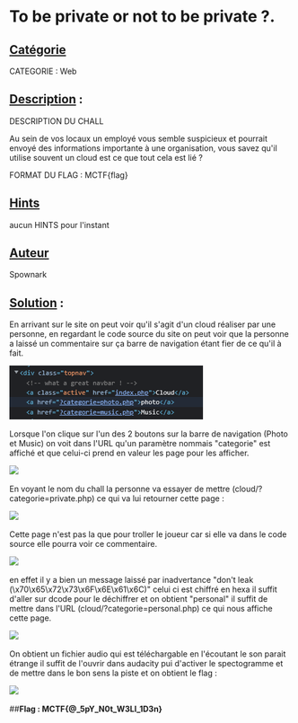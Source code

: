 # **To be private or not to be private ?**.
## <u>**Catégorie**</u>

CATEGORIE : Web

## <u>**Description**</u> :


DESCRIPTION DU CHALL

Au sein de vos locaux un employé vous semble suspicieux et pourrait envoyé des informations importante à une organisation, vous savez qu'il utilise souvent un cloud est ce que tout cela est lié ?

FORMAT DU FLAG : MCTF{flag}


## <u>Hints</u> 

aucun HINTS pour l'instant

## <u>Auteur</u> 

Spownark 

## <u>Solution</u> :
En arrivant sur le site on peut voir qu'il s'agit d'un cloud réaliser par une personne, en regardant le code source du site on peut voir que la personne a laissé un commentaire sur ça barre de navigation étant fier de ce qu'il à fait.

![](./photo/cloud_1.png)

Lorsque l'on clique sur l'un des 2 boutons sur la barre de navigation (Photo et Music) on voit dans l'URL qu'un paramètre nommais "categorie" est affiché et que celui-ci prend en valeur les page pour les afficher.

![](./photos/cloud_2.png)

En voyant le nom du chall la personne va essayer de mettre (cloud/?categorie=private.php) ce qui va lui retourner cette page :

![](./photos/cloud_3.png)

Cette page n'est pas la que pour troller le joueur car si elle va dans le code source elle pourra voir ce commentaire.

![](./photos/cloud_4.png)

en effet il y a bien un message laissé par inadvertance "don't leak (\x70\x65\x72\x73\x6F\x6E\x61\x6C)" celui ci est chiffré en hexa il suffit d'aller sur dcode pour le déchiffrer et on obtient "personal" il suffit de mettre dans l'URL (cloud/?categorie=personal.php) ce qui nous affiche cette page.

![](./photos/cloud_5.png)

On obtient un fichier audio qui est téléchargable en l'écoutant le son parait étrange il suffit de l'ouvrir dans audacity pui d'activer le spectogramme et de mettre dans le bon sens la piste et on obtient le flag :

![](./photos/cloud_6.png)

##**Flag : MCTF{@_5pY_N0t_W3Ll_1D3n}**
